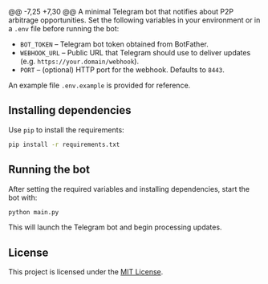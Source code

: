 @@ -7,25 +7,30 @@ A minimal Telegram bot that notifies about P2P arbitrage opportunities.
Set the following variables in your environment or in a `.env` file before running the bot:

- `BOT_TOKEN` – Telegram bot token obtained from BotFather.
- `WEBHOOK_URL` – Public URL that Telegram should use to deliver updates (e.g. `https://your.domain/webhook`).
- `PORT` – (optional) HTTP port for the webhook. Defaults to `8443`.

An example file `.env.example` is provided for reference.

## Installing dependencies

Use `pip` to install the requirements:

```bash
pip install -r requirements.txt
```

## Running the bot

After setting the required variables and installing dependencies, start the bot with:

```bash
python main.py
```

This will launch the Telegram bot and begin processing updates.

## License

This project is licensed under the [MIT License](LICENSE).

